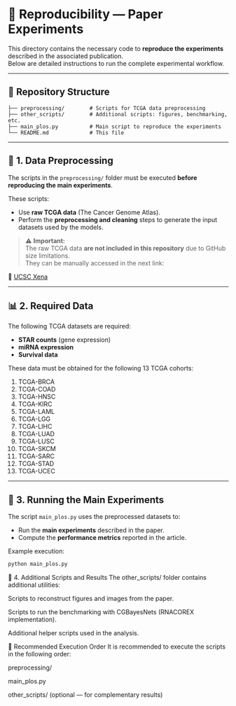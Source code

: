 # 🧬 Reproducibility — Paper Experiments

This directory contains the necessary code to **reproduce the experiments** described in the associated publication.  
Below are detailed instructions to run the complete experimental workflow.

---

## 📂 Repository Structure

```text
├── preprocessing/        # Scripts for TCGA data preprocessing
├── other_scripts/        # Additional scripts: figures, benchmarking, etc.
├── main_plos.py          # Main script to reproduce the experiments
└── README.md             # This file
```

---

## 🔧 1. Data Preprocessing

The scripts in the `preprocessing/` folder must be executed **before reproducing the main experiments**.

These scripts:
- Use **raw TCGA data** (The Cancer Genome Atlas).
- Perform the **preprocessing and cleaning** steps to generate the input datasets used by the models.

> ⚠️ **Important:**  
> The raw TCGA data **are not included in this repository** due to GitHub size limitations.  
> They can be manually accessed in the next link:

🔗 [UCSC Xena](https://xenabrowser.net/datapages/?hub=https://gdc.xenahubs.net:443)

---

## 📊 2. Required Data

The following TCGA datasets are required:

- **STAR counts** (gene expression)
- **miRNA expression**
- **Survival data**

These data must be obtained for the following 13 TCGA cohorts:

1. TCGA-BRCA
2. TCGA-COAD
3. TCGA-HNSC
4. TCGA-KIRC
5. TCGA-LAML
6. TCGA-LGG
7. TCGA-LIHC
8. TCGA-LUAD  
9. TCGA-LUSC  
10. TCGA-SKCM  
11. TCGA-SARC     
12. TCGA-STAD  
13. TCGA-UCEC 

---

## 🧠 3. Running the Main Experiments

The script `main_plos.py` uses the preprocessed datasets to:

- Run the **main experiments** described in the paper.  
- Compute the **performance metrics** reported in the article.

Example execution:

```bash
python main_plos.py
```

🧩 4. Additional Scripts and Results
The other_scripts/ folder contains additional utilities:

Scripts to reconstruct figures and images from the paper.

Scripts to run the benchmarking with CGBayesNets (RNACOREX implementation).

Additional helper scripts used in the analysis.

📘 Recommended Execution Order
It is recommended to execute the scripts in the following order:

preprocessing/

main_plos.py

other_scripts/ (optional — for complementary results)















